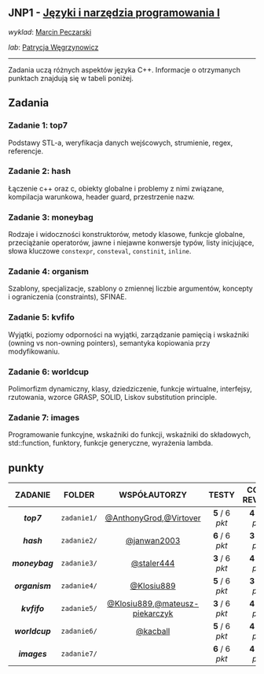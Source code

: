 ## JNP1 - [Języki i narzędzia programowania I](https://usosweb.mimuw.edu.pl/kontroler.php?_action=katalog2/przedmioty/pokazPrzedmiot&kod=1000-223bJNP1)

_wyklad_: [Marcin Peczarski](https://usosweb.uw.edu.pl/kontroler.php?_action=katalog2/osoby/pokazOsobe&os_id=874)

_lab_: [Patrycja Węgrzynowicz](https://usosweb.mimuw.edu.pl/kontroler.php?_action=katalog2/osoby/pokazOsobe&os_id=994)

---

Zadania uczą różnych aspektów języka C++. Informacje o otrzymanych punktach znajdują się w tabeli poniżej.

## Zadania

### Zadanie 1: top7

Podstawy STL-a, weryfikacja danych wejścowych, strumienie, regex, referencje.

### Zadanie 2: hash

Łączenie c++ oraz c, obiekty globalne i problemy z nimi związane, kompilacja warunkowa, header guard, przestrzenie nazw.

### Zadanie 3: moneybag

Rodzaje i widoczności konstruktorów, metody klasowe, funkcje globalne, przeciążanie operatorów, jawne i niejawne konwersje typów, listy inicjujące, słowa kluczowe `constexpr`, `consteval`, `constinit`, `inline`.

### Zadanie 4: organism

Szablony, specjalizacje, szablony o zmiennej liczbie argumentów, koncepty i ograniczenia (constraints), SFINAE.

### Zadanie 5: kvfifo

Wyjątki, poziomy odporności na wyjątki, zarządzanie pamięcią i wskaźniki (owning vs non-owning pointers), semantyka kopiowania przy modyfikowaniu.

### Zadanie 6: worldcup

Polimorfizm dynamiczny, klasy, dziedziczenie, funkcje wirtualne, interfejsy, rzutowania, wzorce GRASP, SOLID, Liskov substitution principle.

### Zadanie 7: images

Programowanie funkcyjne, wskaźniki do funkcji, wskaźniki do składowych, std::function, funktory, funkcje generyczne, wyrażenia lambda.

## punkty

|    ZADANIE     |   FOLDER    |                                              WSPÓŁAUTORZY                                               |      TESTY      |   CODE REVIEW   |
| :------------: | :---------: | :-----------------------------------------------------------------------------------------------------: | :-------------: | :-------------: |
|   **_top7_**   | `zadanie1/` |         [@AnthonyGrod](https://github.com/AnthonyGrod),[@Virtover](https://github.com/Virtover)         | **5** / 6 _pkt_ | **4** / 4 _pkt_ |
|   **_hash_**   | `zadanie2/` |                              [@janwan2003](https://github.com/janwan2003)                               | **6** / 6 _pkt_ | **3** / 4 _pkt_ |
| **_moneybag_** | `zadanie3/` |                               [@staler444](https://github.com/staler444)                                | **3** / 6 _pkt_ | **4** / 4 _pkt_ |
| **_organism_** | `zadanie4/` |                               [@Klosiu889](https://github.com/Klosiu889)                                | **5** / 6 _pkt_ | **3** / 4 _pkt_ |
|  **_kvfifo_**  | `zadanie5/` | [@Klosiu889](https://github.com/Klosiu889),[@mateusz-piekarczyk](https://github.com/mateusz-piekarczyk) | **3** / 6 _pkt_ | **4** / 4 _pkt_ |
| **_worldcup_** | `zadanie6/` |                                 [@kacball](https://github.com/kacball)                                  | **5** / 6 _pkt_ | **4** / 4 _pkt_ |
|  **_images_**  | `zadanie7/` |                                                                                                         | **6** / 6 _pkt_ | **4** / 4 _pkt_ |
